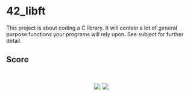 # 42_libft

This project is about coding a C library. It will contain a lot of general purpose functions your programs will rely upon. See subject for further detail.


## Score
<h1 align="center">
  <img  src="https://github.com/gomezbarroso/42_libft/blob/main/libft_moulinette.png?raw=true">
  <img  src="https://github.com/gomezbarroso/42_libft/blob/main/libft_score.png?raw=true">
</h1>